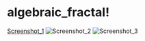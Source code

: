 # algebraic_fractal!
[Screenshot_1](https://user-images.githubusercontent.com/58353436/178736255-45ade348-7b38-4029-a08e-13332220cc21.png)
![Screenshot_2](https://user-images.githubusercontent.com/58353436/178736444-2eda774a-0343-491c-a690-dcdf981c6297.png)
![Screenshot_3](https://user-images.githubusercontent.com/58353436/178736447-8b250c38-34f6-4f32-8bc4-94e685df3288.png)

